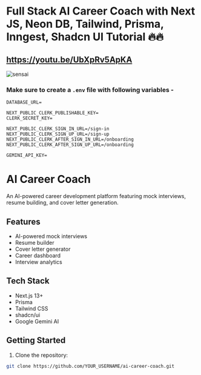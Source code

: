 # Full Stack AI Career Coach with Next JS, Neon DB, Tailwind, Prisma, Inngest, Shadcn UI Tutorial 🔥🔥
## https://youtu.be/UbXpRv5ApKA

![sensai](https://github.com/user-attachments/assets/eee79242-4056-4d19-b655-2873788979e1)

### Make sure to create a `.env` file with following variables -

```
DATABASE_URL=

NEXT_PUBLIC_CLERK_PUBLISHABLE_KEY=
CLERK_SECRET_KEY=

NEXT_PUBLIC_CLERK_SIGN_IN_URL=/sign-in
NEXT_PUBLIC_CLERK_SIGN_UP_URL=/sign-up
NEXT_PUBLIC_CLERK_AFTER_SIGN_IN_URL=/onboarding
NEXT_PUBLIC_CLERK_AFTER_SIGN_UP_URL=/onboarding

GEMINI_API_KEY=
```

# AI Career Coach

An AI-powered career development platform featuring mock interviews, resume building, and cover letter generation.

## Features

- AI-powered mock interviews
- Resume builder
- Cover letter generator
- Career dashboard
- Interview analytics

## Tech Stack

- Next.js 13+
- Prisma
- Tailwind CSS
- shadcn/ui
- Google Gemini AI

## Getting Started

1. Clone the repository:

```bash
git clone https://github.com/YOUR_USERNAME/ai-career-coach.git
```
